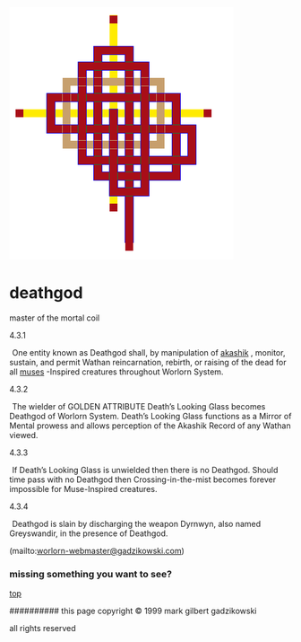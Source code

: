 ![pattern](assets/pattern.gif)

# deathgod



 master of the mortal coil

4.3.1

  ![xparent](assets/xparent.gif)  One entity known as Deathgod shall, by manipulation of  [akashik](akashik.md) , monitor, sustain, and permit Wathan reincarnation, rebirth, or raising of the dead for all  [muses](muses.md) -Inspired creatures throughout Worlorn System.

 
4.3.2

  ![xparent](assets/xparent.gif)  The wielder of GOLDEN ATTRIBUTE Death’s Looking Glass becomes Deathgod of Worlorn System. Death’s Looking Glass functions as a Mirror of Mental prowess and allows perception of the Akashik Record of any Wathan viewed.

 


4.3.3

  ![xparent](assets/xparent.gif)  If Death’s Looking Glass is unwielded then there is no Deathgod. Should time pass with no Deathgod then Crossing-in-the-mist becomes forever impossible for Muse-Inspired creatures.

 


4.3.4

  ![xparent](assets/xparent.gif)  Deathgod is slain by discharging the weapon Dyrnwyn, also named Greyswandir, in the presence of Deathgod. 



 (mailto:worlorn-webmaster@gadzikowski.com) 

 
### missing something you want to see?



 [top](#top) 

 
########## this page copyright © 1999 mark gilbert gadzikowski

 all rights reserved
